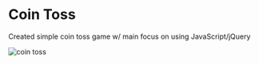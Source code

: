 # Coin Toss  
Created simple coin toss game w/ main focus on using JavaScript/jQuery

![coin toss](https://media.giphy.com/media/f9RrhmiG8owlkQo3m0/giphy.gif)

